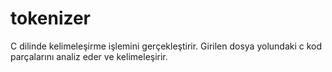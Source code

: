 # tokenizer
C dilinde kelimeleşirme işlemini gerçekleştirir. Girilen dosya yolundaki c kod parçalarını analiz eder ve kelimeleşirir. 
